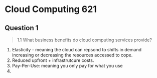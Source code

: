 # Cloud Computing 621

## Question 1

> 1.1 What business benefits do cloud computing services provide?

1. Elasticity - meaning the cloud can repsond to shifts in demand increasing or decreasing the resources accessed to cope.
2. Reduced upfront + infrastrutcure costs.
3. Pay-Per-Use: meaning you only pay for what you use
4. 

